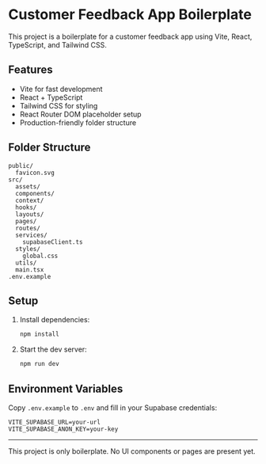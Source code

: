 # Customer Feedback App Boilerplate

This project is a boilerplate for a customer feedback app using Vite, React, TypeScript, and Tailwind CSS.

## Features
- Vite for fast development
- React + TypeScript
- Tailwind CSS for styling
- React Router DOM placeholder setup
- Production-friendly folder structure

## Folder Structure
```
public/
  favicon.svg
src/
  assets/
  components/
  context/
  hooks/
  layouts/
  pages/
  routes/
  services/
    supabaseClient.ts
  styles/
    global.css
  utils/
  main.tsx
.env.example
```

## Setup
1. Install dependencies:
   ```powershell
   npm install
   ```
2. Start the dev server:
   ```powershell
   npm run dev
   ```

## Environment Variables
Copy `.env.example` to `.env` and fill in your Supabase credentials:
```
VITE_SUPABASE_URL=your-url
VITE_SUPABASE_ANON_KEY=your-key
```

---
This project is only boilerplate. No UI components or pages are present yet.
